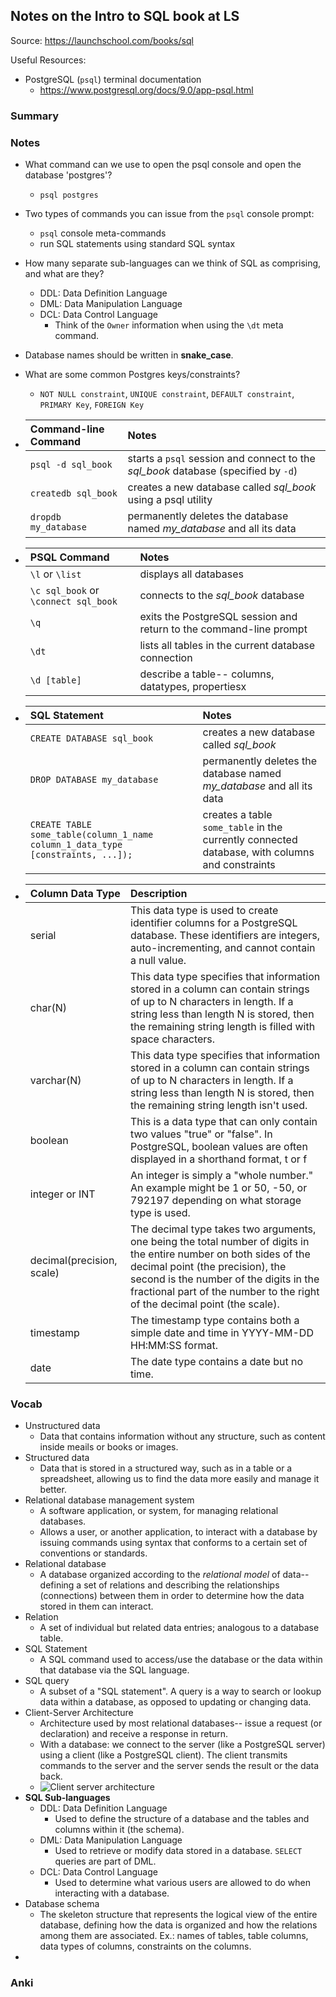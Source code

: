 ## Notes on the Intro to SQL book at LS



Source: https://launchschool.com/books/sql

Useful Resources:

* PostgreSQL (`psql`) terminal documentation 
  * https://www.postgresql.org/docs/9.0/app-psql.html



### Summary



### Notes

* What command can we use to open the psql console and open the database 'postgres'?
  * `psql postgres`

* Two types of commands you can issue from the `psql` console prompt:
  * `psql` console meta-commands
  * run SQL statements using standard SQL syntax

* How many separate sub-languages can we think of SQL as comprising, and what are they?

  * DDL: Data Definition Language
  * DML: Data Manipulation Language
  * DCL: Data Control Language
    * Think of the `Owner` information when using the `\dt` meta command.

* Database names should be written in **snake_case**.

* What are some common Postgres keys/constraints?

  * `NOT NULL constraint`, `UNIQUE constraint`,  `DEFAULT constraint`, `PRIMARY Key`, `FOREIGN Key`

* | Command-line Command | Notes                                                        |
  | :------------------- | :----------------------------------------------------------- |
  | `psql -d sql_book`   | starts a `psql` session and connect to the *sql_book* database (specified by `-d`) |
  | `createdb sql_book`  | creates a new database called *sql_book* using a psql utility |
  | `dropdb my_database` | permanently deletes the database named *my_database* and all its data |
* | PSQL Command                         | Notes                                                        |
  | :----------------------------------- | :----------------------------------------------------------- |
  | `\l` or `\list`                      | displays all databases                                       |
  | `\c sql_book` or `\connect sql_book` | connects to the *sql_book* database                          |
  | `\q`                                 | exits the PostgreSQL session and return to the command-line prompt |
  | `\dt`                                | lists all tables in the current database connection          |
  | `\d [table]`                         | describe a table-- columns, datatypes, propertiesx           |

* | SQL Statement                                                | Notes                                                        |
  | :----------------------------------------------------------- | :----------------------------------------------------------- |
  | `CREATE DATABASE sql_book`                                   | creates a new database called *sql_book*                     |
  | `DROP DATABASE my_database`                                  | permanently deletes the database named *my_database* and all its data |
  | ```CREATE TABLE some_table(column_1_name column_1_data_type [constraints, ...]);``` | creates a table `some_table` in the currently connected database, with columns and constraints |

* | Column Data Type          | Description                                                  |
  | :------------------------ | :----------------------------------------------------------- |
  | serial                    | This data type is used to create identifier columns for a PostgreSQL database. These identifiers are integers, auto-incrementing, and cannot contain a null value. |
  | char(N)                   | This data type specifies that information stored in a column can contain strings of up to N characters in length. If a string less than length N is stored, then the remaining string length is filled with space characters. |
  | varchar(N)                | This data type specifies that information stored in a column can contain strings of up to N characters in length. If a string less than length N is stored, then the remaining string length isn't used. |
  | boolean                   | This is a data type that can only contain two values "true" or "false". In PostgreSQL, boolean values are often displayed in a shorthand format, t or f |
  | integer or INT            | An integer is simply a "whole number." An example might be 1 or 50, -50, or 792197 depending on what storage type is used. |
  | decimal(precision, scale) | The decimal type takes two arguments, one being the total number of digits in the entire number on both sides of the decimal point (the precision), the second is the number of the digits in the fractional part of the number to the right of the decimal point (the scale). |
  | timestamp                 | The timestamp type contains both a simple date and time in YYYY-MM-DD HH:MM:SS format. |
  | date                      | The date type contains a date but no time.                   |

### Vocab

* Unstructured data
  * Data that contains information without any structure, such as content inside meails or books or images.
* Structured data
  * Data that is stored in a structured way, such as in a table or a spreadsheet, allowing us to find the data more easily and manage it better.
* Relational database management system
  * A software application, or system, for managing relational databases.
  * Allows a user, or another application, to interact with a database by issuing commands using syntax that conforms to a certain set of conventions or standards.
* Relational database
  * A database organized according to the *relational model* of data-- defining a set of relations and describing the relationships (connections) between them in order to determine how the data stored in them can interact.
* Relation
  * A set of individual but related data entries; analogous to a database table.
* SQL Statement
  * A SQL command used to access/use the database or the data within that database via the SQL language.
* SQL query
  * A subset of a "SQL statement". A query is a way to search or lookup data within a database, as opposed to updating or changing data.
* Client-Server Architecture
  * Architecture used by most relational databases-- issue a request (or declaration) and receive a response in return.
  * With a database: we connect to the server (like a PostgreSQL server) using a client (like a PostgreSQL client). The client transmits commands to the server and the server sends the result or the data back.
  * ![Client server architecture](https://d186loudes4jlv.cloudfront.net/sql/images/interacting_with_postgresql/client-server-msg.png)
* **SQL Sub-languages**
  * DDL: Data Definition Language
    * Used to define the structure of a database and the tables and columns within it (the schema).
  * DML: Data Manipulation Language
    * Used to retrieve or modify data stored in a database. `SELECT` queries are part of DML.
  * DCL: Data Control Language
    * Used to determine what various users are allowed to do when interacting with a database.
* Database schema
  * The skeleton structure that represents the logical view of the entire database, defining how the data is organized and how the relations among them are associated. Ex.: names of tables, table columns, data types of columns, constraints on the columns.
* 



### Anki

